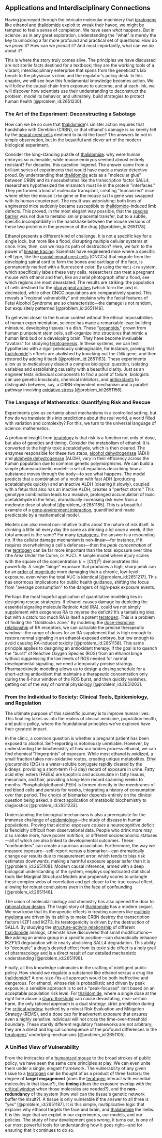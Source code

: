 ## Applications and Interdisciplinary Connections

Having journeyed through the intricate molecular machinery that [teratogens](@article_id:188864) like ethanol and [thalidomide](@article_id:269043) exploit to wreak their havoc, we might be tempted to feel a sense of completion. We have seen *what* happens. But in science, as in any great exploration, understanding the "what" is merely the key to unlocking a far more profound and practical set of questions: How do we *prove* it? How can we *predict* it? And most importantly, what can we *do* about it?

This is where the story truly comes alive. The principles we have discussed are not sterile facts destined for a textbook; they are the working tools of a vibrant, interdisciplinary enterprise that spans from the geneticist's lab bench to the physician's clinic and the regulator's policy desk. In this chapter, we will see how this fundamental knowledge becomes action. We will follow the causal chain from exposure to outcome, and at each link, we will discover how scientists use their understanding to deconstruct the problem, model its behavior, and ultimately, build strategies to protect human health [@problem_id:2651230].

### The Art of the Experiment: Deconstructing a Sabotage

How can we be so sure that [thalidomide](@article_id:269043)'s sinister action requires that handshake with Cereblon (CRBN), or that ethanol's damage is so keenly felt by the [neural crest cells](@article_id:136493) destined to build the face? The answers lie not in simple observation, but in the beautiful and clever art of the modern biological experiment.

Consider the long-standing puzzle of [thalidomide](@article_id:269043): why were human embryos so vulnerable, while mouse embryos seemed almost entirely resistant? For decades, this question lingered. The answer came from a brilliant series of experiments that would have made a master detective proud. By understanding that [thalidomide](@article_id:269043) acts as a "molecular glue" between CRBN and its neosubstrates like the transcription factor SALL4, researchers hypothesized the mismatch must lie in the protein "interfaces." They performed a kind of molecular transplant, creating "humanized" mice where either the mouse `Crbn` gene or the mouse `Sall4` gene was swapped with its human counterpart. The result was astonishing: both lines of engineered mice suddenly became susceptible to [thalidomide](@article_id:269043)-induced limb defects. This proved, in the most elegant way possible, that the [species barrier](@article_id:197750) was not due to metabolism or placental transfer, but to a subtle, specific incompatibility in the handshake between the mouse versions of these two proteins in the presence of the drug [@problem_id:2651178].

Ethanol presents a different kind of challenge. It is not a specific key for a single lock, but more like a flood, disrupting multiple cellular systems at once. How, then, can we map its path of destruction? Here, we turn to the power of [lineage tracing](@article_id:189809). Scientists have engineered mice where a specific cell type, like the [cranial neural crest cells](@article_id:183822) (CNCCs) that migrate from the developing spinal cord to form the bones and cartilage of the face, is permanently marked with a fluorescent color. By using the `Wnt1-Cre` system, which specifically labels these very cells, researchers can treat a pregnant mouse with ethanol and then, like an aerial photograph after a flood, see which regions are most devastated. The results are striking: the population of cells destined for the [pharyngeal arches](@article_id:266219) (which form the jaw) is decimated, while other CNCC populations are comparatively spared. This reveals a "regional vulnerability" and explains why the facial features of Fetal Alcohol Syndrome are so characteristic—the damage is not random, but exquisitely patterned [@problem_id:2651149].

To get even closer to the human context without the ethical impossibilities of human experimentation, science has made a remarkable leap: building miniature, developing tissues in a dish. These "[organoids](@article_id:152508)," grown from human pluripotent stem cells, self-organize into structures that mimic a human limb bud or a developing brain. They have become invaluable "avatars" for studying [teratogenesis](@article_id:268164). In these systems, we can test hypotheses with a rigor previously unimaginable, for instance, proving that [thalidomide](@article_id:269043)'s effects are abolished by knocking out the `CRBN` gene, and then restored by adding it back [@problem_id:2651163]. These experiments allow us to meticulously dissect a complex biological question, isolating variables and establishing causality with a beautiful clarity. Just as an engineer tests individual components to find a point of failure, biologists can use genetic knockouts, chemical inhibitors, and [antioxidants](@article_id:199856) to distinguish between, say, a CRBN-dependent mechanism and a parallel pathway involving [oxidative stress](@article_id:148608) [@problem_id:2651156].

### The Language of Mathematics: Quantifying Risk and Rescue

Experiments give us certainty about mechanisms in a controlled setting, but how do we translate this into predictions about the real world, a world filled with variation and complexity? For this, we turn to the universal language of science: mathematics.

A profound insight from [teratology](@article_id:272294) is that risk is a function not only of dose, but also of genetics and timing. Consider the metabolism of ethanol. It is converted to the highly toxic acetaldehyde, which is then cleared. The enzymes responsible for these two steps, [alcohol dehydrogenase](@article_id:170963) (ADH) and [aldehyde dehydrogenase](@article_id:192143) (ALDH), vary in their efficiency across the human population due to common genetic polymorphisms. We can build a simple pharmacokinetic model—a set of equations describing how a substance moves through the body—to see what happens. The model predicts that a combination of a mother with fast ADH (producing acetaldehyde quickly) and an inactive ALDH (clearing it slowly), coupled with a fetus that also has an inactive ALDH, creates a "perfect storm." This genotype combination leads to a massive, prolonged accumulation of toxic acetaldehyde in the fetus, dramatically increasing risk even from a moderate dose of alcohol [@problem_id:2651185]. This is a beautiful example of a [gene-environment interaction](@article_id:138020), quantified and made predictable by a mathematical model.

Models can also reveal non-intuitive truths about the nature of risk itself. Is drinking a little bit every day the same as drinking a lot once a week, if the total amount is the same? For many [teratogens](@article_id:188864), the answer is a resounding *no*. If the cellular damage mechanism is non-linear—for instance, if it requires overwhelming a cell's defenses—then the *peak concentration* of the [teratogen](@article_id:265461) can be far more important than the total exposure over time (the Area Under the Curve, or AUC). A simple model where injury scales with the square of the concentration ($I \propto [C(t)]^2$) demonstrates this powerfully. A single "binge" exposure that produces a high, sharp peak can be an [order of magnitude](@article_id:264394) more damaging than a chronic, low-level exposure, even when the total AUC is identical [@problem_id:2651217]. This has enormous implications for public health guidance, shifting the focus from "average consumption" to the dangers of high-peak exposure events.

Perhaps the most hopeful application of quantitative modeling lies in designing rescue strategies. If ethanol causes damage by depleting the essential signaling molecule Retinoic Acid (RA), could we not simply supplement with exogenous RA to reverse the deficit? It’s a tantalizing idea, but with a catch: too much RA is itself a potent [teratogen](@article_id:265461). This is a problem of finding the "Goldilocks zone." By modeling the [dose-response relationship](@article_id:190376) of RA receptors, we can calculate the precise therapeutic window—the range of doses for an RA supplement that is high enough to restore normal signaling in an ethanol-exposed embryo, but low enough to avoid causing RA-induced toxicity [@problem_id:2651158]. This same principle applies to designing an antioxidant therapy. If the goal is to quench the "burst" of Reactive Oxygen Species (ROS) from an ethanol binge without suppressing the low levels of ROS needed for normal developmental signaling, we need a temporally precise strategy. Pharmacokinetic modeling allows us to design a dosing schedule for a short-acting antioxidant that maintains a therapeutic concentration only during the 6-hour window of the ROS burst, and then quickly vanishes, getting out of the way of normal physiology [@problem_id:2651203].

### From the Individual to Society: Clinical Tools, Epidemiology, and Regulation

The ultimate purpose of this scientific journey is to improve human lives. This final leg takes us into the realms of clinical medicine, population health, and public policy, where the foundational principles we've explored have their greatest impact.

In the clinic, a common question is whether a pregnant patient has been exposed to alcohol. Self-reporting is notoriously unreliable. However, by understanding the biochemistry of how our bodies process ethanol, we can find chemical "fingerprints" of exposure. While most ethanol is oxidized, a small fraction takes non-oxidative routes, creating unique metabolites. Ethyl glucuronide (EtG) is a water-soluble conjugate rapidly cleared by the kidneys, providing a short-term (1–3 day) record of exposure in urine. Fatty acid ethyl esters (FAEEs) are lipophilic and accumulate in fatty tissues, meconium, and hair, providing a long-term record spanning weeks to months. Phosphatidylethanol (PEth) is formed directly in the membranes of red blood cells and persists for weeks, integrating a history of consumption over that period. The choice of biomarker depends entirely on the clinical question being asked, a direct application of metabolic biochemistry to diagnostics [@problem_id:2651233].

Understanding the biological mechanisms is also a prerequisite for the immense challenge of [epidemiology](@article_id:140915)—the study of disease in human populations. Proving that alcohol exposure *causes* a neurocognitive deficit is fiendishly difficult from observational data. People who drink more may also smoke more, have poorer nutrition, or different socioeconomic statuses—all of which are also linked to developmental outcomes. These "confounders" can create a spurious association. Furthermore, the way we measure exposure—self-report versus a biomarker—can dramatically change our results due to measurement error, which tends to bias risk estimates downwards, making a harmful exposure appear safer than it is [@problem_id:2651108]. Modern causal inference, armed with a deep biological understanding of the system, employs sophisticated statistical tools like Marginal Structural Models and propensity scores to untangle these complex webs of correlation and get closer to the true causal effect, allowing for robust conclusions even in the face of confounding [@problem_id:2651148].

The union of molecular biology and chemistry has also opened the door to [rational drug design](@article_id:163301). The tragic story of [thalidomide](@article_id:269043) has a modern sequel. We now know that its therapeutic effects in treating cancers like [multiple myeloma](@article_id:194013) are driven by its ability to make CRBN destroy the transcription factors IKZF1 and IKZF3. Its teratogenicity is driven by the destruction of SALL4. By studying the [structure-activity relationship](@article_id:177845) of different [thalidomide](@article_id:269043) analogs, chemists have discovered that small modifications—like adding an amino group in a specific position—can dramatically enhance IKZF1/3 degradation while nearly abolishing SALL4 degradation. This ability to "decouple" a drug's desired effect from its toxic side effect is a holy grail of pharmacology and is a direct result of our detailed mechanistic understanding [@problem_id:2651198].

Finally, all this knowledge culminates in the crafting of intelligent public policy. How should we regulate a substance like ethanol versus a drug like [thalidomide](@article_id:269043)? A one-size-fits-all approach would be both ineffective and dangerous. For ethanol, whose risk is probabilistic and driven by peak exposure, a sensible approach is to set a "peak-focused" limit based on an acceptable population risk level. For [thalidomide](@article_id:269043), where a single dose at the right time above a [sharp threshold](@article_id:260421) can cause devastating, near-certain harm, the only rational approach is a dual strategy: strict prohibition during the [critical window](@article_id:196342), backed by a robust Risk Evaluation and Mitigation Strategy (REMS), and a dose cap for inadvertent exposure that ensures even a highly sensitive individual will not cross the time-over-threshold boundary. These starkly different regulatory frameworks are not arbitrary; they are a direct and logical consequence of the profound differences in the [teratogens](@article_id:188864)' underlying mechanisms [@problem_id:2651105].

### A Unified View of Vulnerability

From the intricacies of a [humanized mouse](@article_id:183789) to the broad strokes of public policy, we have seen the same core principles at play. We can even unite them under a single, elegant framework. The vulnerability of any given tissue to a [teratogen](@article_id:265461) can be thought of as a product of three factors: the degree of **target engagement** (does the [teratogen](@article_id:265461) interact with essential molecules in that tissue?), the **timing** (does the exposure overlap with the [critical window](@article_id:196342) when those molecules are needed?), and the **non-redundancy** of the system (how well can the tissue's genetic network buffer the insult?). A tissue is only vulnerable if the answer to all three is "yes" [@problem_id:2651187]. It is this simple, multiplicative logic that explains why ethanol targets the face and brain, and [thalidomide](@article_id:269043) the limbs. It is this logic that we exploit in our experiments, our models, and our policies. The study of how development goes wrong, it turns out, is one of our most powerful tools for understanding how it goes right—and for ensuring that it continues to do so.